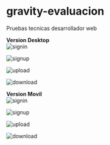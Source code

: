 # gravity-evaluacion
Pruebas tecnicas desarrollador web

<b>Version Desktop</b> <br>
![signin](https://raw.githubusercontent.com/smunoz91998/gravity-evaluacion/master/assets/screen_1.png)


![signup](https://raw.githubusercontent.com/smunoz91998/gravity-evaluacion/master/assets/screen_2.png)


![upload](https://raw.githubusercontent.com/smunoz91998/gravity-evaluacion/master/assets/screen_3.png)


![download](https://raw.githubusercontent.com/smunoz91998/gravity-evaluacion/master/assets/screen_4.png)



<b>Version Movil</b> <br>
![signin](https://raw.githubusercontent.com/smunoz91998/gravity-evaluacion/master/assets/screen_5.png)

![signup](https://raw.githubusercontent.com/smunoz91998/gravity-evaluacion/master/assets/screen_6.png)

![upload](https://raw.githubusercontent.com/smunoz91998/gravity-evaluacion/master/assets/screen_7.png)

![download](https://raw.githubusercontent.com/smunoz91998/gravity-evaluacion/master/assets/screen_8.png)

